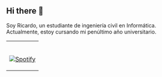 ## Hi there 👋
Soy Ricardo, un estudiante de ingeniería civil en Informática.  
Actualmente, estoy cursando mi penúltimo año universitario. 

<table width="100%"> 
  <tr>
  <td>
      
&nbsp; <br> [![Spotify](https://novatorem-xi-eight.vercel.app/api/spotify)](https://open.spotify.com/user/12131343117)

  </td>
  
  </table>
 
<!--
**rickiwasho/rickiwasho** is a ✨ _special_ ✨ repository because its `README.md` (this file) appears on your GitHub profile.

Here are some ideas to get you started:

- 🔭 I’m currently working on ...
- 🌱 I’m currently learning ...
- 👯 I’m looking to collaborate on ...
- 🤔 I’m looking for help with ...
- 💬 Ask me about ...
- 📫 How to reach me: ...
- 😄 Pronouns: ...
- ⚡ Fun fact: ...
-->
